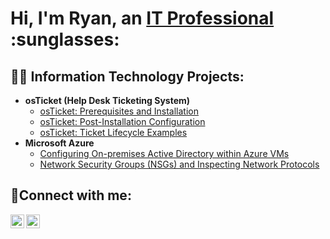 <h1>Hi, I'm Ryan, an <a href="https://www.linkedin.com/in/ryan-mendoza-2343a8190/">IT Professional</a> :sunglasses:</h1>

<h2>👨‍💻 Information Technology Projects:</h2>

- <b>osTicket (Help Desk Ticketing System)</b>
  - [osTicket: Prerequisites and Installation](https://github.com/goatryan/osticket-prereqs)
  - [osTicket: Post-Installation Configuration](https://github.com/goatryan/post-install-config)
  - [osTicket: Ticket Lifecycle Examples](https://github.com/goatryan/ticket-lifecycle)
- <b>Microsoft Azure</b>
  - [Configuring On-premises Active Directory within Azure VMs](https://github.com/goatryan/configure-ad)
  - [Network Security Groups (NSGs) and Inspecting Network Protocols](https://github.com/goatryan/azure-network-protocols)

<h2>🤳Connect with me:</h2>

[<img align="left" alt="Ryan | LinkedIn" width="22px" src="https://cdn.jsdelivr.net/npm/simple-icons@v3/icons/linkedin.svg" />][linkedin]
[<img align="left" alt="Ryan | Instagram" width="22px" src="https://cdn.jsdelivr.net/npm/simple-icons@v3/icons/instagram.svg" />][instagram]

[instagram]: https://www.instagram.com/c0ach.ryan
[linkedin]: https://www.linkedin.com/in/ryan-mendoza-2343a8190/
